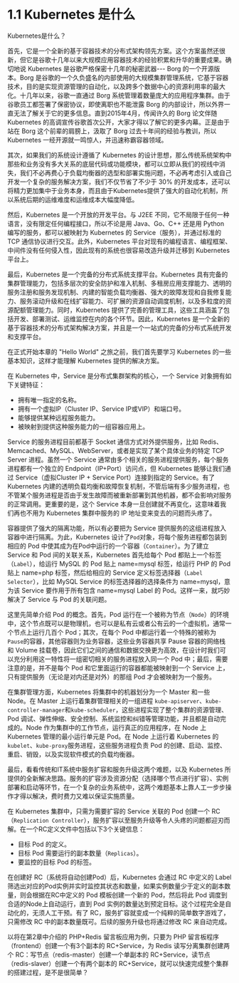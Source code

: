 # 1.1 Kubernetes 是什么

Kubernetes是什么？

首先，它是一个全新的基于容器技术的分布式架构领先方案。这个方案虽然还很新，但它是谷歌十几年以来大规模应用容器技术的经验积累和升华的重要成果。确切地说 Kubernetes 是谷歌严格保密十几年的秘密武器--- Borg 的一个开源版本。Borg 是谷歌的一个久负盛名的内部使用的大规模集群管理系统，它基于容器技术，目的是实现资源管理的自动化，以及跨多个数据中心的资源利用率的最大化。十几年以来，谷歌一直通过 Borg 系统管理着数量庞大的应用程序集群。由于谷歌员工都签署了保密协议，即使离职也不能泄露 Borg 的内部设计，所以外界一直无法了解关于它的更多信息。直到2015年4月，传闻许久的 Borg 论文伴随 Kubernetes 的高调宣传谷歌首次公开，大家才得以了解它的更多内幕。正是由于站在 Borg 这个前辈的肩膀上，汲取了 Borg 过去十年间的经验与教训，所以 Kubernetes 一经开源就一鸣惊人，并迅速称霸容器领域。

其次，如果我们的系统设计遵循了 Kubernetes 的设计思想，那么传统系统架构中那些和业务没有多大关系的底层代码或功能模块，都可以立即从我们的视线中消失，我们不必再费心于负载均衡器的选型和部署实施问题，不必再考虑引入或自己开发一个复杂的服务解决方案，我们不仅节省了不少于 30% 的开发成本，还可以将精力更加集中于业务本身，而且由于Kubernetes提供了强大的自动化机制，所以系统后期的运维难度和运维成本大幅度降低。

然后，Kubernetes 是一个开放的开发平台。与 J2EE 不同，它不局限于任何一种语言，没有限定任何编程接口，所以不论是用 Java、Go、C++ 还是用 Python 编写的服务，都可以被映射为 Kubernetes 的 Service（服务），并通过标准的 TCP 通信协议进行交互。此外，Kubernetes 平台对现有的编程语言、编程框架、中间件没有任何侵入性，因此现有的系统也很容易改造升级并迁移到 Kubernetes 平台上。

最后，Kubernetes 是一个完备的分布式系统支撑平台。Kubernetes 具有完备的集群管理能力，包括多层次的安全防护和准入机制、多租房应用支撑能力、透明的服务注册和服务发现机制、内建的智能负载均衡器、强大的故障发现和自我修复能力、服务滚动升级和在线扩容能力、可扩展的资源自动调度机制，以及多粒度的资源配额管理能力。同时，Kubernetes 提供了完善的管理工具，这些工具涵盖了包括开发、部署测试、运维监控在内的各个环节。因此，Kubernetes 是一个全新的基于容器技术的分布式架构解决方案，并且是一个一站式的完备的分布式系统开发和支撑平台。

在正式开始本章的 "Hello World" 之旅之前，我们首先要学习 Kubernetes 的一些基本知识，这样才能理解 Kubernetes 提供的解决方案。

在 Kubernetes 中，Service 是分布式集群架构的核心，一个 Service 对象拥有如下关键特征：
- 拥有唯一指定的名称。
- 拥有一个虚拟IP（Cluster IP、Service IP或VIP）和端口号。
- 能够提供某种远程服务能力。
- 被映射到提供这种服务能力的一组容器应用上。


Service 的服务进程目前都基于 Socket 通信方式对外提供服务，比如 Redis、Memcached、MySQL、WebServer，或者是实现了某个具体业务的特定 TCP Server 进程。虽然一个 Service 通常由多个相关的服务进程提供服务，每个服务进程都有一个独立的 Endpoint（IP+Port）访问点，但 Kubernetes 能够让我们通过 Service（虚拟Cluster IP + Service Port）连接到指定的 Service。有了 Kubernetes 内建的透明负载均衡和故障恢复机制，不管后端有多少服务进程，也不管某个服务进程是否由于发生故障而被重新部署到其他机器，都不会影响对服务的正常调用。更重要的是，这个 Service 本身一旦创建就不再变化，这意味着我们再也不用为 Kubernetes 集群中服务的 IP 地址变来变去的问题而头疼了。

容器提供了强大的隔离功能，所以有必要把为 Service 提供服务的这组进程放入容器中进行隔离。为此，Kubernetes 设计了`Pod`对象，将每个服务进程都包装到相应的 Pod 中使其成为在Pod中运行的一个容器（`Container`）。为了建立 Service 和 Pod 间的关联关系，Kubernetes 首先给每个 Pod 都贴上一个标签（`Label`），给运行 MySQL 的 Pod 贴上 name=mysql 标签，给运行 PHP 的 Pod 贴上 name=php 标签，然后给相应的 Service 定义标签选择器（`Label Selector`），比如 MySQL Service 的标签选择器的选择条件为 name=mysql，意为该 Service 要作用于所有包含 name=mysql Label 的 Pod。这样一来，就巧妙解决了 Service 与 Pod 的关联问题。

这里先简单介绍 Pod 的概念。首先，Pod 运行在一个被称为节点（`Node`）的环境中，这个节点既可以是物理机，也可以是私有云或者公有云的一个虚拟机，通常一个节点上运行几百个 Pod；其次，在每个 Pod 中都运行着一个特殊的被称为`Pause`的容器，其他容器则为业务容器，这些业务容器共享 Pause 容器的网络栈和 Volume 挂载卷，因此它们之间的通信和数据交换更为高效，在设计时我们可以充分利用这一特性将一组密切相关的服务进程放入同一个 Pod 中；最后，需要注意的是，并不是每个 Pod 和它里面运行的容器都能被映射到一个 Service 上，只有提供服务（无论是对内还是对外）的那组 Pod 才会被映射为一个服务。

在集群管理方面，Kubernetes 将集群中的机器划分为一个 Master 和一些 Node。在 Master 上运行着集群管理相关的一组进程 `kube-apiserver`、`kube-controller-manager`和`kube-scheduler`，这些进程实现了整个集群的资源管理、Pod 调试、弹性伸缩、安全控制、系统监控和纠错等管理功能，并且都是自动完成的。Node 作为集群中的工作节点，运行真正的应用程序，在 Node 上 Kubernetes 管理的最小运行单元是 Pod。在 Node 上运行着 Kubernetes 的`kubelet`、`kube-proxy`服务进程，这些服务进程负责 Pod 的创建、启动、监控、重启、销毁，以及实现软件模式的负载均衡器。

最后，看看传统和IT系统中服务扩容和服务升级这两个难题，以及 Kubernetes 所提供的全新解决思路。服务的扩容涉及资源分配（选择哪个节点进行扩容）、实例部署和启动等环节，在一个复杂的业务系统中，这两个难题基本上靠人工一步步操作才得以解决，费时费力又难以保证实施质量。

在 Kubernetes 集群中，只需为需要扩容的 Service 关联的 Pod 创建一个 RC（`Replication Controller`），服务扩容以至服务升级等令人头疼的问题都迎刃而解。在一个RC定义文件中包括以下3个关键信息：
- 目标 Pod 的定义。
- 目标 Pod 需要运行的副本数量（`Replicas`）。
- 要监控的目标 Pod 的标签。

在创建好 RC（系统将自动创建Pod）后，Kubernetes 会通过 RC 中定义的 Label 筛选出对应的Pod实例并实时监控其状态和数量，如果实例数量少于定义的副本数量，则会根据在RC中定义的 Pod 模板创建一个新的 Pod，然后将此 Pod 调度到合适的Node上自动运行，直到 Pod 实例的数量达到预定目标。这个过程完全是自动化的，无须人工干预。有了 RC，服务扩容就变成一个纯粹的简单数字游戏了，只需修改 RC 中的副本数量既可。后续的服务升级也将通过修改 RC 来自动完成。

以将在第2章中介绍的 PHP+Redis 留言板应用为例，只要为 PHP 留言板程序（frontend）创建一个有3个副本的 RC+Service，为 Redis 读写分离集群创建两个 RC：写节点（redis-master）创建一个单副本的 RC+Service，读节点（redis-slaver）创建一个有两个副本的 RC+Service，就可以快速完成整个集群的搭建过程，是不是很简单？